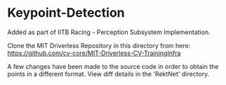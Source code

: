 # Keypoint-Detection
Added as part of IITB Racing - Perception Subsystem Implementation.

Clone the MIT Driverless Repository in this directory from here: https://github.com/cv-core/MIT-Driverless-CV-TrainingInfra

A few changes have been made to the source code in order to obtain the points in a different format.
View diff details in the 'RektNet' directory.
